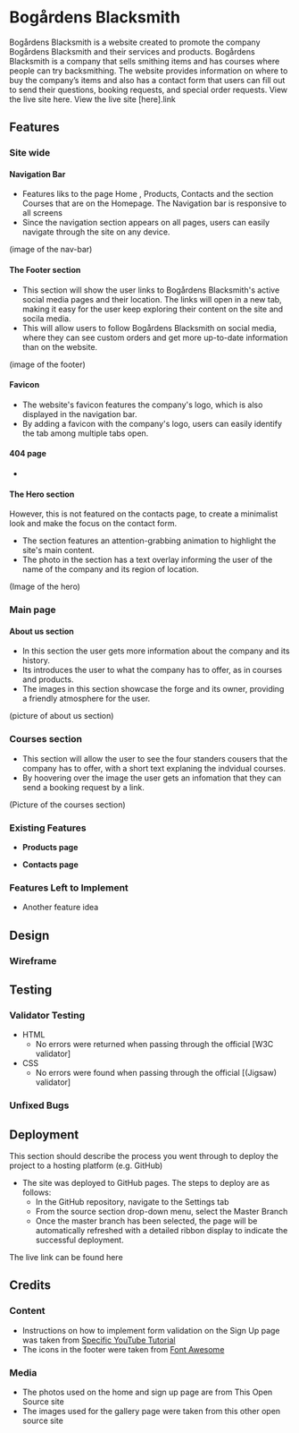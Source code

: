 # Bogårdens Blacksmith
Bogårdens Blacksmith is a website created to promote the company Bogårdens Blacksmith and their services and products. Bogårdens Blacksmith is a company that sells smithing items and has courses where people can try backsmithing. The website provides information on where to buy the company’s items and also has a contact form that users can fill out to send their questions, booking requests, and special order requests. View the live site here. View the live site [here].link

## Features 

### Site wide
#### Navigation Bar
  - Features liks to the page Home , Products, Contacts and the section Courses that are on the Homepage. The Navigation bar is responsive to all screens
  - Since the navigation section appears on all pages, users can easily navigate through the site on any device.

  (image of the nav-bar)

#### The Footer section
  - This section will show the user links to Bogårdens Blacksmith's active social media pages and their location. The links will open in a new tab, making it easy for the user keep exploring their content on the site and socila media.
  - This will allow users to follow Bogårdens Blacksmith on social media, where they can see custom orders and get more up-to-date information than on the website.

  (image of the footer)

#### Favicon
  - The website's favicon features the company's logo, which is also displayed in the navigation bar.
  - By adding a favicon with the company's logo, users can easily identify the tab among multiple tabs open.


#### 404 page
  -

#### The Hero section
  However, this is not featured on the contacts page, to create a minimalist look and make the focus on the contact form.
  - The section features an attention-grabbing animation to highlight the site's main content.
  - The photo in the section has a text overlay informing the user of the name of the company and its region of location.

  (Image of the hero)

### Main page
#### About us section
  - In this section the user gets more information about the company and its history.
  - Its introduces the user to what the company has to offer, as in courses and products.
  - The images in this section showcase the forge and its owner, providing a friendly atmosphere for the user.

  (picture of about us section)

### Courses section
  - This section will allow the user to see the four standers cousers that the company has to offer, with a short text explaning the indvidual courses.
  - By hoovering over the image the user gets an infomation that they can send a booking request by a link.  

  (Picture of the courses section)

### Existing Features



- __Products page__



- __Contacts page__



### Features Left to Implement

- Another feature idea

## Design

### Wireframe

## Testing 




### Validator Testing 

- HTML
  - No errors were returned when passing through the official [W3C validator]
- CSS
  - No errors were found when passing through the official [(Jigsaw) validator]

### Unfixed Bugs


## Deployment

This section should describe the process you went through to deploy the project to a hosting platform (e.g. GitHub) 

- The site was deployed to GitHub pages. The steps to deploy are as follows: 
  - In the GitHub repository, navigate to the Settings tab 
  - From the source section drop-down menu, select the Master Branch
  - Once the master branch has been selected, the page will be automatically refreshed with a detailed ribbon display to indicate the successful deployment. 

The live link can be found here  


## Credits 



### Content 

- Instructions on how to implement form validation on the Sign Up page was taken from [Specific YouTube Tutorial](https://www.youtube.com/)
- The icons in the footer were taken from [Font Awesome](https://fontawesome.com/)

### Media

- The photos used on the home and sign up page are from This Open Source site
- The images used for the gallery page were taken from this other open source site

 
